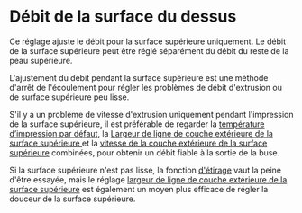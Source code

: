 Débit de la surface du dessus
====
Ce réglage ajuste le débit pour la surface supérieure uniquement. Le débit de la surface supérieure peut être réglé séparément du débit du reste de la peau supérieure.

L'ajustement du débit pendant la surface supérieure est une méthode d'arrêt de l'écoulement pour régler les problèmes de débit d'extrusion ou de surface supérieure peu lisse.

S'il y a un problème de vitesse d'extrusion uniquement pendant l'impression de la surface supérieure, il est préférable de regarder la [température d’impression par défaut](material_print_temperature.md), la [Largeur de ligne de couche extérieure de la surface supérieure
](../experimental/roofing_line_width.md) et la [vitesse de la couche extérieure de la surface supérieure](../speed/speed_roofing.md) combinées, pour obtenir un débit fiable à la sortie de la buse.

Si la surface supérieure n'est pas lisse, la fonction [d'étirage](../top_bottom/ironing_enabled.md) vaut la peine d'être essayée, mais le réglage [largeur de ligne de couche extérieure de la surface supérieure](../experimental/roofing_line_width.md) est également un moyen plus efficace de régler la douceur de la surface supérieure.
